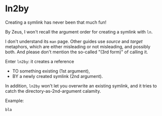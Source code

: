 # ln2by
Creating a symlink has never been that much fun!

By Zeus, I won't recall the argument order for creating a symlink with ``ln``.

I don't understand its ``man`` page. Other guides use *source* and *target* metaphors, which are either misleading or not misleading, and possibly both. And please don't mention the so-called "(3rd form)" of calling it.

Enter ``ln2by``: it creates a reference
- TO something existing      (1st argument),
- BY a newly created symlink (2nd argument).

In addition, ``ln2by`` won't let you overwrite an existing symlink, and it tries to catch the directory-as-2nd-argument calamity.

Example:
```
bla
```
